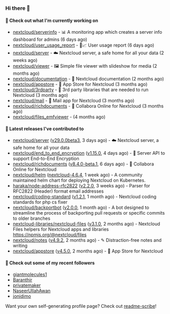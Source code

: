 ### Hi there 👋

#### 👷 Check out what I'm currently working on

- [nextcloud/serverinfo](https://github.com/nextcloud/serverinfo) - 📊 A monitoring app which creates a server info dashboard for admins (6 days ago)
- [nextcloud/user_usage_report](https://github.com/nextcloud/user_usage_report) - 👱📈 User usage report (6 days ago)
- [nextcloud/server](https://github.com/nextcloud/server) - ☁️ Nextcloud server, a safe home for all your data (2 weeks ago)
- [nextcloud/viewer](https://github.com/nextcloud/viewer) - 🖼 Simple file viewer with slideshow for media (2 months ago)
- [nextcloud/documentation](https://github.com/nextcloud/documentation) - 📘 Nextcloud documentation (2 months ago)
- [nextcloud/appstore](https://github.com/nextcloud/appstore) -  :convenience_store: App Store for Nextcloud (3 months ago)
- [nextcloud/3rdparty](https://github.com/nextcloud/3rdparty) - :battery: 3rd party libraries that are needed to run Nextcloud (3 months ago)
- [nextcloud/mail](https://github.com/nextcloud/mail) - 💌 Mail app for Nextcloud (3 months ago)
- [nextcloud/richdocuments](https://github.com/nextcloud/richdocuments) - 📑 Collabora Online for Nextcloud (3 months ago)
- [nextcloud/files_emfviewer](https://github.com/nextcloud/files_emfviewer) -  (4 months ago)

#### 🔭 Latest releases I've contributed to

- [nextcloud/server](https://github.com/nextcloud/server) ([v29.0.0beta3](https://github.com/nextcloud/server/releases/tag/v29.0.0beta3), 3 days ago) - ☁️ Nextcloud server, a safe home for all your data
- [nextcloud/end_to_end_encryption](https://github.com/nextcloud/end_to_end_encryption) ([v1.15.0](https://github.com/nextcloud/end_to_end_encryption/releases/tag/v1.15.0), 4 days ago) - :closed_lock_with_key: Server API to support End-to-End Encryption
- [nextcloud/richdocuments](https://github.com/nextcloud/richdocuments) ([v8.4.0-beta.1](https://github.com/nextcloud/richdocuments/releases/tag/v8.4.0-beta.1), 6 days ago) - 📑 Collabora Online for Nextcloud
- [nextcloud/helm](https://github.com/nextcloud/helm) ([nextcloud-4.6.4](https://github.com/nextcloud/helm/releases/tag/nextcloud-4.6.4), 1 week ago) - A community maintained helm chart for deploying Nextcloud on Kubernetes.
- [haraka/node-address-rfc2822](https://github.com/haraka/node-address-rfc2822) ([v2.2.0](https://github.com/haraka/node-address-rfc2822/releases/tag/v2.2.0), 3 weeks ago) - Parser for RFC2822 (Header) format email addresses
- [nextcloud/coding-standard](https://github.com/nextcloud/coding-standard) ([v1.2.1](https://github.com/nextcloud/coding-standard/releases/tag/v1.2.1), 1 month ago) - Nextcloud coding standards for php cs fixer
- [nextcloud/backportbot](https://github.com/nextcloud/backportbot) ([v2.0.0](https://github.com/nextcloud/backportbot/releases/tag/v2.0.0), 1 month ago) - A bot designed to streamline the process of backporting pull requests or specific commits to older branches
- [nextcloud-libraries/nextcloud-files](https://github.com/nextcloud-libraries/nextcloud-files) ([v3.1.0](https://github.com/nextcloud-libraries/nextcloud-files/releases/tag/v3.1.0), 2 months ago) - Nextcloud Files helpers for Nextcloud apps and libraries https://npmjs.org/@nextcloud/files
- [nextcloud/notes](https://github.com/nextcloud/notes) ([v4.9.2](https://github.com/nextcloud/notes/releases/tag/v4.9.2), 2 months ago) - ✎ Distraction-free notes and writing
- [nextcloud/appstore](https://github.com/nextcloud/appstore) ([v4.5.0](https://github.com/nextcloud/appstore/releases/tag/v4.5.0), 2 months ago) -  :convenience_store: App Store for Nextcloud

#### 👯 Check out some of my recent followers

- [giantmolecules1](https://github.com/giantmolecules1)
- [Baranthir](https://github.com/Baranthir)
- [privatemaker](https://github.com/privatemaker)
- [NaseerUllahAwan](https://github.com/NaseerUllahAwan)
- [jonidimo](https://github.com/jonidimo)

Want your own self-generating profile page? Check out [readme-scribe](https://github.com/muesli/readme-scribe)!
